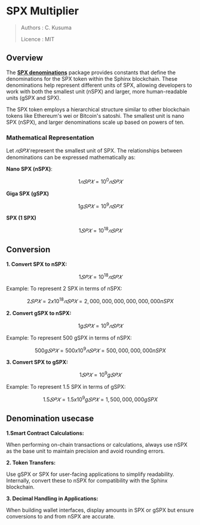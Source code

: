 # SPX Multiplier

> Authors : C. Kusuma
> 
> Licence : MIT

## Overview

The **[SPX denominations](https://github.com/sphinx-core/go/tree/main/src/params/denom)** package provides constants that define the denominations for the SPX token within the Sphinx blockchain. These denominations help represent different units of SPX, allowing developers to work with both the smallest unit (nSPX) and larger, more human-readable units (gSPX and SPX).

The SPX token employs a hierarchical structure similar to other blockchain tokens like Ethereum's wei or Bitcoin's satoshi. The smallest unit is nano SPX (nSPX), and larger denominations scale up based on powers of ten.


### Mathematical Representation
Let $𝑛𝑆𝑃𝑋$ represent the smallest unit of SPX. The relationships between denominations can be expressed mathematically as:

**Nano SPX (nSPX)**:

$$
1𝑛𝑆𝑃𝑋 = 10^0 𝑛𝑆𝑃𝑋
$$


**Giga SPX (gSPX)**

$$
1g𝑆𝑃𝑋 = 10^9 𝑛𝑆𝑃𝑋
$$

**SPX (1 SPX)**

$$
1𝑆𝑃𝑋 = 10^18 𝑛𝑆𝑃𝑋
$$

## Conversion

**1. Convert SPX to nSPX:**

$$
1𝑆𝑃𝑋 = 10^18 𝑛𝑆𝑃𝑋
$$

Example: To represent 2 SPX in terms of nSPX:

$$
2𝑆𝑃𝑋 = 2 x 10^18 𝑛𝑆𝑃𝑋 = 2,000,000,000,000,000,000nSPX
$$

**2. Convert gSPX to nSPX:**

$$
1g𝑆𝑃𝑋 = 10^9 𝑛𝑆𝑃𝑋
$$

Example: To represent 500 gSPX in terms of nSPX:

$$
500g𝑆𝑃𝑋 = 500 x 10^9 𝑛𝑆𝑃𝑋 = 500,000,000,000nSPX
$$

**3. Convert SPX to gSPX:**

$$
1𝑆𝑃𝑋 = 10^9 g𝑆𝑃𝑋
$$


Example: To represent 1.5 SPX in terms of gSPX:

$$
1.5𝑆𝑃𝑋 = 1.5 x 10^9 g𝑆𝑃𝑋 = 1,500,000,000gSPX
$$


## Denomination usecase

**1.Smart Contract Calculations:**

When performing on-chain transactions or calculations, always use nSPX as the base unit to maintain precision and avoid rounding errors.

**2. Token Transfers:**

Use gSPX or SPX for user-facing applications to simplify readability. Internally, convert these to nSPX for compatibility with the Sphinx blockchain.

**3. Decimal Handling in Applications:**

When building wallet interfaces, display amounts in SPX or gSPX but ensure conversions to and from nSPX are accurate.
